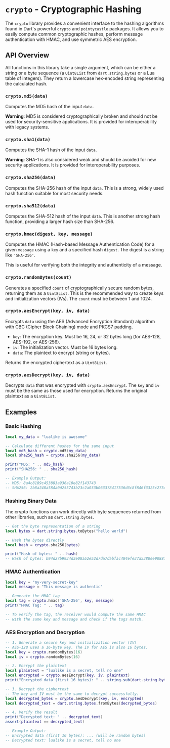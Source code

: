 # `crypto` - Cryptographic Hashing

The `crypto` library provides a convenient interface to the hashing algorithms found in Dart's powerful `crypto` and `pointycastle` packages. It allows you to easily compute common cryptographic hashes, perform message authentication with HMAC, and use symmetric AES encryption.

## API Overview

All functions in this library take a single argument, which can be either a string or a byte sequence (a `Uint8List` from `dart.string.bytes` or a Lua table of integers). They return a lowercase hex-encoded string representing the calculated hash.

### `crypto.md5(data)`
Computes the MD5 hash of the input `data`.

**Warning**: MD5 is considered cryptographically broken and should not be used for security-sensitive applications. It is provided for interoperability with legacy systems.

### `crypto.sha1(data)`
Computes the SHA-1 hash of the input `data`.

**Warning**: SHA-1 is also considered weak and should be avoided for new security applications. It is provided for interoperability purposes.

### `crypto.sha256(data)`
Computes the SHA-256 hash of the input `data`. This is a strong, widely used hash function suitable for most security needs.

### `crypto.sha512(data)`
Computes the SHA-512 hash of the input `data`. This is another strong hash function, providing a larger hash size than SHA-256.

### `crypto.hmac(digest, key, message)`
Computes the HMAC (Hash-based Message Authentication Code) for a given `message` using a `key` and a specified hash `digest`. The digest is a string like `'SHA-256'`.

This is useful for verifying both the integrity and authenticity of a message.

### `crypto.randomBytes(count)`
Generates a specified `count` of cryptographically secure random bytes, returning them as a `Uint8List`. This is the recommended way to create keys and initialization vectors (IVs). The `count` must be between 1 and 1024.

### `crypto.aesEncrypt(key, iv, data)`
Encrypts `data` using the AES (Advanced Encryption Standard) algorithm with CBC (Cipher Block Chaining) mode and PKCS7 padding.
- `key`: The encryption key. Must be 16, 24, or 32 bytes long (for AES-128, AES-192, or AES-256).
- `iv`: The initialization vector. Must be 16 bytes long.
- `data`: The plaintext to encrypt (string or bytes).

Returns the encrypted ciphertext as a `Uint8List`.

### `crypto.aesDecrypt(key, iv, data)`
Decrypts `data` that was encrypted with `crypto.aesEncrypt`. The `key` and `iv` must be the same as those used for encryption. Returns the original plaintext as a `Uint8List`.

## Examples

### Basic Hashing

```lua
local my_data = "lualike is awesome"

-- Calculate different hashes for the same input
local md5_hash = crypto.md5(my_data)
local sha256_hash = crypto.sha256(my_data)

print("MD5: " .. md5_hash)
print("SHA256: " .. sha256_hash)

-- Example Output:
-- MD5: 8a4c8189c453883a936a10e82f143743
-- SHA256: 2b8a248a584a0d255743b23c2a033b063378417536d3c8f846f3325c27543d3a
```

### Hashing Binary Data

The crypto functions can work directly with byte sequences returned from other libraries, such as `dart.string.bytes`.

```lua
-- Get the byte representation of a string
local bytes = dart.string.bytes.toBytes("hello world")

-- Hash the bytes directly
local hash = crypto.sha256(bytes)

print("Hash of bytes: " .. hash)
-- Hash of bytes: b94d27b9934d3e08a52e52d7da7dabfac484efe37a5380ee9088f7ace2efcde9
```

### HMAC Authentication

```lua
local key = "my-very-secret-key"
local message = "This message is authentic"

-- Generate the HMAC tag
local tag = crypto.hmac('SHA-256', key, message)
print("HMAC Tag: " .. tag)

-- To verify the tag, the receiver would compute the same HMAC
-- with the same key and message and check if the tags match.
```

### AES Encryption and Decryption

```lua
-- 1. Generate a secure key and initialization vector (IV)
-- AES-128 uses a 16-byte key. The IV for AES is also 16 bytes.
local key = crypto.randomBytes(16)
local iv = crypto.randomBytes(16)

-- 2. Encrypt the plaintext
local plaintext = "lualike is a secret, tell no one"
local encrypted = crypto.aesEncrypt(key, iv, plaintext)
print("Encrypted data (first 16 bytes): " .. string.sub(dart.string.bytes.fromBytes(encrypted), 1, 16))

-- 3. Decrypt the ciphertext
-- The key and IV must be the same to decrypt successfully.
local decrypted_bytes = crypto.aesDecrypt(key, iv, encrypted)
local decrypted_text = dart.string.bytes.fromBytes(decrypted_bytes)

-- 4. Verify the result
print("Decrypted text: " .. decrypted_text)
assert(plaintext == decrypted_text)

-- Example Output:
-- Encrypted data (first 16 bytes): ... (will be random bytes)
-- Decrypted text: lualike is a secret, tell no one
```